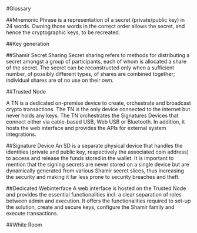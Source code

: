 #Glossary 

##Mnemonic Phrase
is a representation of a secret (private/public key) in 24 words.
Owning those words in the correct order allows the secret, and hence the cryptographic keys, to be recreated. 

##Key generation 

##Shamir Secret Sharing
Secret sharing refers to methods for distributing a secret amongst a group of participants, each of whom is allocated a share of the secret. The secret can be reconstructed only when a sufficient number, of possibly different types, of shares are combined together; individual shares are of no use on their own.

##Trusted Node

A TN is a dedicated on-premise device to create, orchestrate and broadcast crypto transactions. The TN is the only device connected to the internet but never holds any keys. The TN orchestrates the Signatures Devices that connect either via cable-based USB, Web USB or Bluetooth. In addition, it hosts the web interface and provides the APIs for external system integrations. 

##Signature Device
An SD is a separate physical device that handles the identities (private and public key, respectively the associated coin address) to access and release the funds stored in the wallet. It is important to mention that the signing secrets are never stored on a single device but are dynamically generated from various Shamir secret slices, thus increasing the security and making it far less prone to security breaches and theft.


##Dedicated Webinterface
A web interface is hosted on the Trusted Node and provides the essential functionalities incl. a clear separation of roles between admin and execution. It offers the functionalities required to set-up the solution, create and secure keys, configure the Shamir family and execute transactions. 

##White Room
<TBD>